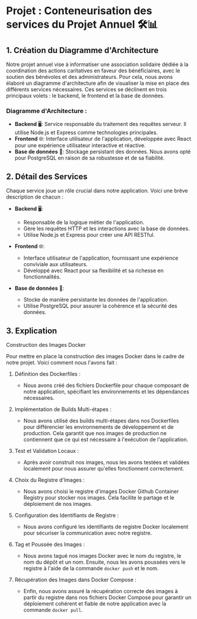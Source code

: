 # Projet : Conteneurisation des services du Projet Annuel 🛠️📊

## 1. Création du Diagramme d'Architecture

Notre projet annuel vise à informatiser une association solidaire dédiée à la coordination des actions caritatives en faveur des bénéficiaires, avec le soutien des bénévoles et des administrateurs. Pour cela, nous avons élaboré un diagramme d'architecture afin de visualiser la mise en place des différents services nécessaires. Ces services se déclinent en trois principaux volets : le backend, le frontend et la base de données.

### Diagramme d'Architecture :
- **Backend** 🖥️: Service responsable du traitement des requêtes serveur. Il utilise Node.js et Express comme technologies principales.
- **Frontend** 🌐: Interface utilisateur de l'application, développée avec React pour une expérience utilisateur interactive et réactive.
- **Base de données** 💾: Stockage persistant des données. Nous avons opté pour PostgreSQL en raison de sa robustesse et de sa fiabilité.

## 2. Détail des Services

Chaque service joue un rôle crucial dans notre application. Voici une brève description de chacun :

- **Backend** 🖥️:
  - Responsable de la logique métier de l'application.
  - Gère les requêtes HTTP et les interactions avec la base de données.
  - Utilise Node.js et Express pour créer une API RESTful.

- **Frontend** 🌐:
  - Interface utilisateur de l'application, fournissant une expérience conviviale aux utilisateurs.
  - Développé avec React pour sa flexibilité et sa richesse en fonctionnalités.

- **Base de données** 💾:
  - Stocke de manière persistante les données de l'application.
  - Utilise PostgreSQL pour assurer la cohérence et la sécurité des données.

## 3. Explication

Construction des Images Docker

Pour mettre en place la construction des images Docker dans le cadre de notre projet. Voici comment nous l'avons fait :

1. Définition des Dockerfiles :
   - Nous avons créé des fichiers Dockerfile pour chaque composant de notre application, spécifiant les environnements et les dépendances nécessaires.

2. Implémentation de Builds Multi-étapes :
   - Nous avons utilisé des builds multi-étapes dans nos Dockerfiles pour différencier les environnements de développement et de production. Cela garantit que nos images de production ne contiennent que ce qui est nécessaire à l'exécution de l'application.

3. Test et Validation Locaux :
   - Après avoir construit nos images, nous les avons testées et validées localement pour nous assurer qu'elles fonctionnent correctement.

4. Choix du Registre d'Images :
   - Nous avons choisi le registre d'images Docker Github Container Registry pour stocker nos images. Cela facilite le partage et le déploiement de nos images.

5. Configuration des Identifiants de Registre :
   - Nous avons configuré les identifiants de registre Docker localement pour sécuriser la communication avec notre registre.

6. Tag et Poussée des Images :
   - Nous avons tagué nos images Docker avec le nom du registre, le nom du dépôt et un nom. Ensuite, nous les avons poussées vers le registre à l'aide de la commande `docker push` et le nom.

7. Récupération des Images dans Docker Compose :
   - Enfin, nous avons assuré la récupération correcte des images à partir du registre dans nos fichiers Docker Compose pour garantir un déploiement cohérent et fiable de notre application avec la commande `docker pull`.


